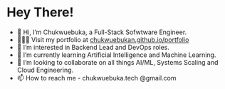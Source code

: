 # Hey There!
- 👋 Hi, I’m Chukwuebuka, a Full-Stack Sofwtware Engineer.
- 👨🏽‍💻 Visit my portfolio at [chukwuebukan.github.io/portfolio](https://github.com/ChukwuebukaN/portfolio)
- 👀 I’m interested in Backend Lead and DevOps roles.
- 🌱 I’m currently learning Artificial Intelligence and Machine Learning.
- 💞️ I’m looking to collaborate on all things AI/ML, Systems Scaling and Cloud Engineering.
- 📫 How to reach me - chukwuebuka.tech @gmail.com

<!---
FrenzyNwoba/FrenzyNwoba is a ✨ special ✨ repository because its `README.md` (this file) appears on your GitHub profile.
You can click the Preview link to take a look at your changes.
--->
